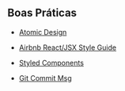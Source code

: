 ## Boas Práticas

- [Atomic Design](https://bradfrost.com/blog/post/atomic-web-design/)

- [Airbnb React/JSX Style Guide](https://github.com/airbnb/javascript/tree/master/react)

- [Styled Components](https://www.styled-components.com/docs)

- [Git Commit Msg](http://karma-runner.github.io/4.0/dev/git-commit-msg.html)
